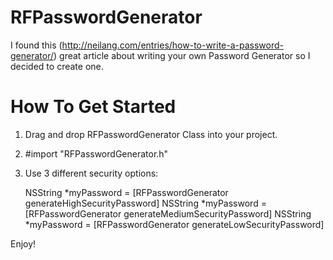 RFPasswordGenerator
===================

I found this (http://neilang.com/entries/how-to-write-a-password-generator/) great article about writing your own Password Generator so I decided to create one.

How To Get Started
==================

1.  Drag and drop RFPasswordGenerator Class into your project.
2.  #import "RFPasswordGenerator.h"
3.  Use 3 different security options:
  
     NSString *myPassword = [RFPasswordGenerator generateHighSecurityPassword]
     NSString *myPassword = [RFPasswordGenerator generateMediumSecurityPassword]
     NSString *myPassword = [RFPasswordGenerator generateLowSecurityPassword]

Enjoy!
